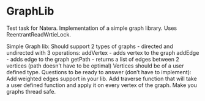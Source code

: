 # GraphLib

Test task for Natera. Implementation of a simple graph library.
Uses ReentrantReadWrtieLock.

Simple Graph lib: 
Should support 2 types of graphs - directed and undirected with 3 operations:
 addVertex - adds vertex to the graph
 addEdge - adds edge to the graph
 getPath - returns a list of edges between 2 vertices (path doesn’t have to be optimal)
 Vertices should be of a user defined type.
 Questions to be ready to answer (don’t have to implement):
 Add weighted edges support in your lib.
Add traverse function that will take a user defined function and apply it on every vertex of the graph.
Make you graphs thread safe.
